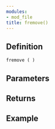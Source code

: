 ```yaml
---
modules:
- mod_file
title: fremove()
---
```


## Definition

    fremove ( )

## Parameters

## Returns

## Example

```
```
